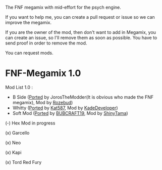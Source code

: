 The FNF megamix with mid-effort for the psych engine.

If you want to help me, you can create a pull request or issue so we can improve the megamix.

If you are the owner of the mod, then don't want to add in Megamix, you can create an issue, so I'll remove them as soon as possible.
You have to send proof in order to remove the mod.

You can request mods.

# FNF-Megamix 1.0

Mod List 1.0 :

 * B Side ([Ported](https://gamebanana.com/mods/42724) by JorosTheModder(It is obvious who made the FNF megamix), Mod by [Rozebud](https://gamebanana.com/members/1767623]))
 * Whitty ([Ported](https://gamebanana.com/mods/339253) by [Kat587](https://gamebanana.com/members/1803574), Mod by [KadeDeveloper](https://gamebanana.com/members/1774971))
 * Soft Mod ([Ported](https://gamebanana.com/download/351227) by [BUBCRAFT19](https://gamebanana.com/members/2020923), Mod by [ShinyTama](https://gamebanana.com/members/1968968))

 (-) Hex Mod in progress

 (x) Garcello

 (x) Neo

 (x) Kapi

 (x) Tord Red Fury
